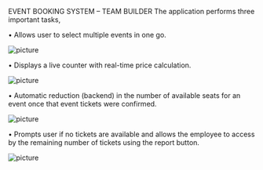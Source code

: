 EVENT BOOKING SYSTEM – TEAM BUILDER
The application performs three important tasks,

•	Allows user to select multiple events in one go.

![picture](https://github.com/nayakrajan397/Projects/blob/main/Sentimental%20Analysis%20on%20review%20text%20(Tableau%2C%20Python)/Event_selection.JPG)
 
•	Displays a live counter with real-time price calculation.

![picture](https://github.com/nayakrajan397/Projects/blob/main/Sentimental%20Analysis%20on%20review%20text%20(Tableau%2C%20Python)/Multiple_Event_Selection.JPG)

 
•	Automatic reduction (backend) in the number of available seats for an event once that event tickets were confirmed.

![picture](https://github.com/nayakrajan397/Projects/blob/main/Sentimental%20Analysis%20on%20review%20text%20(Tableau%2C%20Python)/Prompts%no%available%tickets.JPG)

 
•	Prompts user if no tickets are available and allows the employee to access by the remaining number of tickets using the report button.
 
 ![picture](https://github.com/nayakrajan397/Projects/blob/main/Sentimental%20Analysis%20on%20review%20text%20(Tableau%2C%20Python)/Report.JPG)

